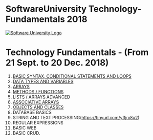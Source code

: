 # SoftwareUniversity Technology-Fundamentals 2018

[![Software University Logo](https://goo.gl/KYm0Tz)](https://softuni.bg)

# Technology Fundamentals - (From 21 Sept. to 20 Dec. 2018)

1. [BASIC SYNTAX, CONDITIONAL STATEMENTS AND LOOPS](http://tinyurl.com/y5encx5m)
2. [DATA TYPES AND VARIABLES](http://tinyurl.com/y47zp9vj)
3. [ARRAYS](https://tinyurl.com/y6nys24h)
4. [METHODS / FUNCTIONS](https://tinyurl.com/y2aevh52)
5. [LISTS / ARRAYS ADVANCED](https://tinyurl.com/y2d2jovm)
6. [ASSOCIATIVE ARRAYS](https://tinyurl.com/y6rf5e6x)
7. [OBJECTS AND CLASSES](https://tinyurl.com/y5v4jnj4)
8. DATABASE BASICS
9. STRING AND TEXT PROCESSING(https://tinyurl.com/y3jrx8u2)
10. REGULAR EXPRESSIONS
11. BASIC WEB
12. BASIC CRUD.


